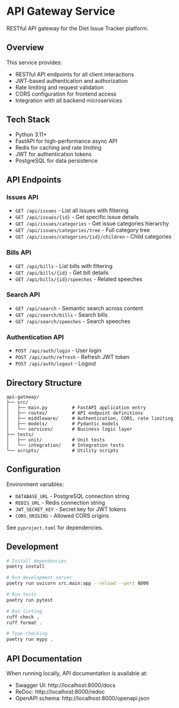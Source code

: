 # API Gateway Service

RESTful API gateway for the Diet Issue Tracker platform.

## Overview

This service provides:

- RESTful API endpoints for all client interactions
- JWT-based authentication and authorization
- Rate limiting and request validation
- CORS configuration for frontend access
- Integration with all backend microservices

## Tech Stack

- Python 3.11+
- FastAPI for high-performance async API
- Redis for caching and rate limiting
- JWT for authentication tokens
- PostgreSQL for data persistence

## API Endpoints

### Issues API

- `GET /api/issues` - List all issues with filtering
- `GET /api/issues/{id}` - Get specific issue details
- `GET /api/issues/categories` - Get issue categories hierarchy
- `GET /api/issues/categories/tree` - Full category tree
- `GET /api/issues/categories/{id}/children` - Child categories

### Bills API

- `GET /api/bills` - List bills with filtering
- `GET /api/bills/{id}` - Get bill details
- `GET /api/bills/{id}/speeches` - Related speeches

### Search API

- `GET /api/search` - Semantic search across content
- `GET /api/search/bills` - Search bills
- `GET /api/search/speeches` - Search speeches

### Authentication API

- `POST /api/auth/login` - User login
- `POST /api/auth/refresh` - Refresh JWT token
- `POST /api/auth/logout` - Logout

## Directory Structure

```
api-gateway/
├── src/
│   ├── main.py         # FastAPI application entry
│   ├── routes/         # API endpoint definitions
│   ├── middleware/     # Authentication, CORS, rate limiting
│   ├── models/         # Pydantic models
│   └── services/       # Business logic layer
├── tests/
│   ├── unit/           # Unit tests
│   └── integration/    # Integration tests
└── scripts/            # Utility scripts
```

## Configuration

Environment variables:

- `DATABASE_URL` - PostgreSQL connection string
- `REDIS_URL` - Redis connection string
- `JWT_SECRET_KEY` - Secret key for JWT tokens
- `CORS_ORIGINS` - Allowed CORS origins

See `pyproject.toml` for dependencies.

## Development

```bash
# Install dependencies
poetry install

# Run development server
poetry run uvicorn src.main:app --reload --port 8000

# Run tests
poetry run pytest

# Run linting
ruff check .
ruff format .

# Type checking
poetry run mypy .
```

## API Documentation

When running locally, API documentation is available at:

- Swagger UI: http://localhost:8000/docs
- ReDoc: http://localhost:8000/redoc
- OpenAPI schema: http://localhost:8000/openapi.json
